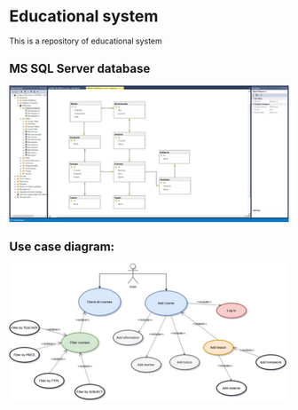 # Educational system
This is a repository of educational system

## MS SQL Server database

![mssql database](https://github.com/pashokred/educational_system/blob/master/Img/MSSQLDatabase.png?raw=true "MS SQL Server database")

## Use case diagram: 

![database diagram](https://github.com/pashokred/educational_system/blob/master/Img/EduSysUseCase.jpg?raw=true "Use case diagram")
